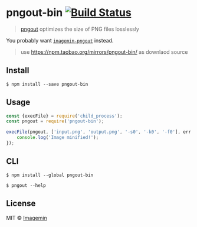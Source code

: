 # pngout-bin [![Build Status](http://img.shields.io/travis/imagemin/pngout-bin.svg?style=flat)](https://travis-ci.org/imagemin/pngout-bin)

> [pngout](http://advsys.net/ken/util/pngout.htm) optimizes the size of PNG files losslessly

You probably want [`imagemin-pngout`](https://github.com/imagemin/imagemin-pngout) instead.

> use https://npm.taobao.org/mirrors/pngout-bin/ as downlaod source

## Install

```
$ npm install --save pngout-bin
```


## Usage

```js
const {execFile} = require('child_process');
const pngout = require('pngout-bin');

execFile(pngout, ['input.png', 'output.png', '-s0', '-k0', '-f0'], err => {
	console.log('Image minified!');
});
```


## CLI

```
$ npm install --global pngout-bin
```

```
$ pngout --help
```


## License

MIT © [Imagemin](https://github.com/imagemin)
